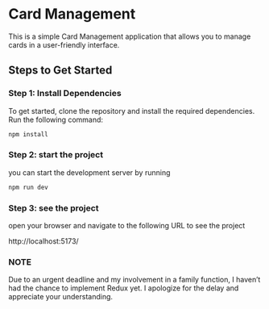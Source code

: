 # Card Management

This is a simple Card Management application that allows you to manage cards in a user-friendly interface.

## Steps to Get Started

### Step 1: Install Dependencies

To get started, clone the repository and install the required dependencies. Run the following command:

```bash
npm install
```

### Step 2: start the project

you can start the development server by running

```bash
npm run dev
```

### Step 3: see the project

open your browser and navigate to the following URL to see the project

http://localhost:5173/

### NOTE 

Due to an urgent deadline and my involvement in a family function, I haven’t had the chance to implement Redux yet. I apologize for the delay and appreciate your understanding.
